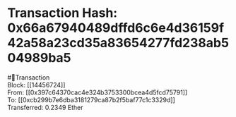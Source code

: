 
Transaction Hash: 0x66a67940489dffd6c6e4d36159f42a58a23cd35a83654277fd238ab504989ba5
====================================================================================
  
#💸Transaction  
Block: [[14456724]]  
From: [[0x397c64370cac4e324b3753300bcea4d5fcd75791]]  
To: [[0xcb299b7e6dba3181279ca87b2f5baf77c1c3329d]]  
Transferred: 0.2349 Ether